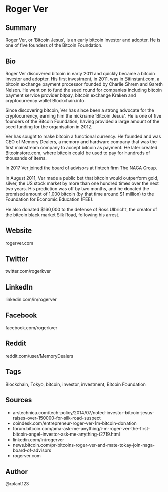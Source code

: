 # Roger Ver

## Summary
Roger Ver, or 'Bitcoin Jesus', is an early bitcoin investor and adopter. He is one of five founders of the Bitcoin Foundation.

## Bio
Roger Ver discovered bitcoin in early 2011 and quickly became a bitcoin investor and adopter. His first investment, in 2011, was in Bitinstant.com, a bitcoin exchange payment processor founded by Charlie Shrem and Gareth Nelson. He went on to fund the seed round for companies including bitcoin payment service provider bitpay, bitcoin exchange Kraken and cryptocurrency wallet Blockchain.info. 

Since discovering bitcoin, Ver has since been a strong advocate for the cryptocurrency, earning him the nickname ‘Bitcoin Jesus’. He is one of five founders of the Bitcoin Foundation, having provided a large amount of the seed funding for the organisation in 2012.  

Ver has sought to make bitcoin a functional currency. He founded and was CEO of Memory Dealers, a memory and hardware company that was the first mainstream company to accept bitcoin as payment. He later created Bitcoinstore.com, where bitcoin could be used to pay for hundreds of thousands of items. 

In 2017 Ver joined the board of advisors at fintech firm The NAGA Group.

In August 2011, Ver made a public bet that bitcoin would outperform gold, silver, the US stock market by more than one hundred times over the next two years. His prediction was off by two months, and he donated the promised amount of 1,000 bitcoin (by that time around $1 million) to the Foundation for Economic Education (FEE).

He also donated $160,000 to the defense of Ross Ulbricht, the creator of the bitcoin black market Silk Road, following his arrest.

## Website
rogerver.com

## Twitter
twitter.com/rogerkver

## LinkedIn
linkedin.com/in/rogerver

## Facebook
facebook.com/rogerkver

## Reddit
reddit.com/user/MemoryDealers

## Tags
Blockchain, Tokyo, bitcoin, investor, investment, Bitcoin Foundation

## Sources
- arstechnica.com/tech-policy/2014/07/noted-investor-bitcoin-jesus-raises-over-150000-for-silk-road-suspect
- coindesk.com/entrepreneur-roger-ver-1m-bitcoin-donation
- forum.bitcoin.com/ama-ask-me-anything/i-m-roger-ver-the-first-bitcoin-angel-investor-ask-me-anything-t2719.html
- linkedin.com/in/rogerver
- news.bitcoin.com/pr-bitcoins-roger-ver-and-mate-tokay-join-naga-board-of-advisors
- rogerver.com

## Author 
@rplant123
